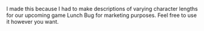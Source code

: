 I made this because I had to make descriptions of varying character lengths for our upcoming game Lunch Bug for marketing purposes. Feel free to use it however you want.
